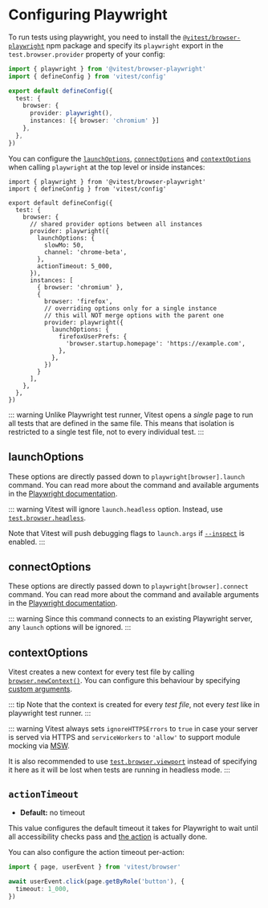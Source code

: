 # Configuring Playwright

To run tests using playwright, you need to install the [`@vitest/browser-playwright`](https://www.npmjs.com/package/@vitest/browser-playwright) npm package and specify its `playwright` export in the `test.browser.provider` property of your config:

```ts [vitest.config.js]
import { playwright } from '@vitest/browser-playwright'
import { defineConfig } from 'vitest/config'

export default defineConfig({
  test: {
    browser: {
      provider: playwright(),
      instances: [{ browser: 'chromium' }]
    },
  },
})
```

You can configure the [`launchOptions`](https://playwright.dev/docs/api/class-browsertype#browser-type-launch), [`connectOptions`](https://playwright.dev/docs/api/class-browsertype#browser-type-connect) and [`contextOptions`](https://playwright.dev/docs/api/class-browser#browser-new-context) when calling `playwright` at the top level or inside instances:

```ts{7-14,21-26} [vitest.config.js]
import { playwright } from '@vitest/browser-playwright'
import { defineConfig } from 'vitest/config'

export default defineConfig({
  test: {
    browser: {
      // shared provider options between all instances
      provider: playwright({
        launchOptions: {
          slowMo: 50,
          channel: 'chrome-beta',
        },
        actionTimeout: 5_000,
      }),
      instances: [
        { browser: 'chromium' },
        {
          browser: 'firefox',
          // overriding options only for a single instance
          // this will NOT merge options with the parent one
          provider: playwright({
            launchOptions: {
              firefoxUserPrefs: {
                'browser.startup.homepage': 'https://example.com',
              },
            },
          })
        }
      ],
    },
  },
})
```

::: warning
Unlike Playwright test runner, Vitest opens a _single_ page to run all tests that are defined in the same file. This means that isolation is restricted to a single test file, not to every individual test.
:::

## launchOptions

These options are directly passed down to `playwright[browser].launch` command. You can read more about the command and available arguments in the [Playwright documentation](https://playwright.dev/docs/api/class-browsertype#browser-type-launch).

::: warning
Vitest will ignore `launch.headless` option. Instead, use [`test.browser.headless`](/guide/browser/config#browser-headless).

Note that Vitest will push debugging flags to `launch.args` if [`--inspect`](/guide/cli#inspect) is enabled.
:::

## connectOptions

These options are directly passed down to `playwright[browser].connect` command. You can read more about the command and available arguments in the [Playwright documentation](https://playwright.dev/docs/api/class-browsertype#browser-type-connect).

::: warning
Since this command connects to an existing Playwright server, any `launch` options will be ignored.
:::

## contextOptions

Vitest creates a new context for every test file by calling [`browser.newContext()`](https://playwright.dev/docs/api/class-browsercontext). You can configure this behaviour by specifying [custom arguments](https://playwright.dev/docs/api/class-browser#browser-new-context).

::: tip
Note that the context is created for every _test file_, not every _test_ like in playwright test runner.
:::

::: warning
Vitest always sets `ignoreHTTPSErrors` to `true` in case your server is served via HTTPS and `serviceWorkers` to `'allow'` to support module mocking via [MSW](https://mswjs.io).

It is also recommended to use [`test.browser.viewport`](/guide/browser/config#browser-headless) instead of specifying it here as it will be lost when tests are running in headless mode.
:::

## `actionTimeout`

- **Default:** no timeout

This value configures the default timeout it takes for Playwright to wait until all accessibility checks pass and [the action](/guide/browser/interactivity-api) is actually done.

You can also configure the action timeout per-action:

```ts
import { page, userEvent } from 'vitest/browser'

await userEvent.click(page.getByRole('button'), {
  timeout: 1_000,
})
```

